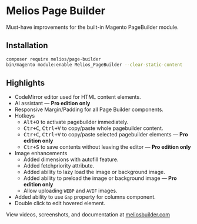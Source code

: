 # Melios Page Builder

Must-have improvements for the built-in Magento PageBuilder module.

## Installation

```bash
composer require melios/page-builder
bin/magento module:enable Melios_PageBuilder --clear-static-content
```

## Highlights

 -  CodeMirror editor used for HTML content elements.
 -  AI assistant &mdash; **Pro edition only**
 -  Responsive Margin/Padding for all Page Builder components.
 -  Hotkeys
    - <kbd>Alt+0</kbd> to activate pagebuilder immediately.
    - <kbd>Ctr+C</kbd>, <kbd>Ctrl+V</kbd> to copy/paste whole pagebuilder content.
    - <kbd>Ctr+C</kbd>, <kbd>Ctrl+V</kbd> to copy/paste selected pagebuilder elements &mdash; **Pro edition only**
    - <kbd>Ctr+S</kbd> to save contents without leaving the editor &mdash; **Pro edition only**
 -  Image enhancements
    - Added dimensions with autofill feature.
    - Added fetchpriority attribute.
    - Added ability to lazy load the image or background image.
    - Added ability to preload the image or background image &mdash; **Pro edition only**
    - Allow uploading `WEBP` and `AVIF` images.
 -  Added ability to use `Gap` property for columns component.
 -  Double click to edit hovered element.

View videos, screenshots, and documentation at [meliosbuilder.com](https://meliosbuilder.com)
